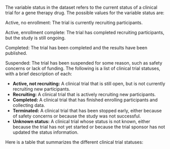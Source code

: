 The variable status in the dataset refers to the current status of a clinical trial for a gene therapy drug. The possible values for the variable status are:

Active, no enrollment: The trial is currently recruiting participants.

Active, enrollment complete: The trial has completed recruiting participants, but the study is still ongoing.

Completed: The trial has been completed and the results have been published.

Suspended: The trial has been suspended for some reason, such as safety concerns or lack of funding.
The following is a list of clinical trial statuses, with a brief description of each:

* **Active, not recruiting:** A clinical trial that is still open, but is not currently recruiting new participants.
* **Recruiting:** A clinical trial that is actively recruiting new participants.
* **Completed:** A clinical trial that has finished enrolling participants and collecting data.
* **Terminated:** A clinical trial that has been stopped early, either because of safety concerns or because the study was not successful.
* **Unknown status:** A clinical trial whose status is not known, either because the trial has not yet started or because the trial sponsor has not updated the status information.

Here is a table that summarizes the different clinical trial statuses:
